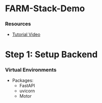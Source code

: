 # FARM-Stack-Demo

### Resources

- [Tutorial Video](https://www.youtube.com/watch?v=OzUzrs8uJl8)

# Step 1: Setup Backend

### Virtual Environments

- Packages:
  - FastAPI
  - uvicorn
  - Motor
